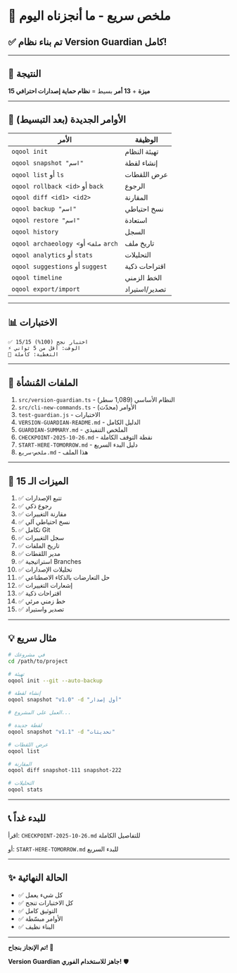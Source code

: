 # 📝 ملخص سريع - ما أنجزناه اليوم

## ✅ تم بناء نظام Version Guardian كامل!

---

## 🎯 النتيجة

**15 ميزة** + **13 أمر** بسيط = **نظام حماية إصدارات احترافي**

---

## 🚀 الأوامر الجديدة (بعد التبسيط)

| الأمر | الوظيفة |
|------|---------|
| `oqool init` | تهيئة النظام |
| `oqool snapshot "اسم"` | إنشاء لقطة |
| `oqool list` أو `ls` | عرض اللقطات |
| `oqool rollback <id>` أو `back` | الرجوع |
| `oqool diff <id1> <id2>` | المقارنة |
| `oqool backup "اسم"` | نسخ احتياطي |
| `oqool restore "اسم"` | استعادة |
| `oqool history` | السجل |
| `oqool archaeology <ملف>` أو `arch` | تاريخ ملف |
| `oqool analytics` أو `stats` | التحليلات |
| `oqool suggestions` أو `suggest` | اقتراحات ذكية |
| `oqool timeline` | الخط الزمني |
| `oqool export/import` | تصدير/استيراد |

---

## 📊 الاختبارات

```
✅ 15/15 اختبار نجح (100%)
⚡ الوقت: أقل من 5 ثواني
🎯 التغطية: كاملة
```

---

## 📁 الملفات المُنشأة

1. `src/version-guardian.ts` - النظام الأساسي (1,089 سطر)
2. `src/cli-new-commands.ts` - الأوامر (محدّث)
3. `test-guardian.js` - الاختبارات
4. `VERSION-GUARDIAN-README.md` - الدليل الكامل
5. `GUARDIAN-SUMMARY.md` - الملخص التنفيذي
6. `CHECKPOINT-2025-10-26.md` - نقطة التوقف الكاملة
7. `START-HERE-TOMORROW.md` - دليل البدء السريع
8. `ملخص-سريع.md` - هذا الملف

---

## 🎨 الميزات الـ 15

1. ✅ تتبع الإصدارات
2. ✅ رجوع ذكي
3. ✅ مقارنة التغييرات
4. ✅ نسخ احتياطي آلي
5. ✅ تكامل Git
6. ✅ سجل التغييرات
7. ✅ تاريخ الملفات
8. ✅ مدير اللقطات
9. ✅ استراتيجية Branches
10. ✅ تحليلات الإصدارات
11. ✅ حل التعارضات بالذكاء الاصطناعي
12. ✅ إشعارات التغييرات
13. ✅ اقتراحات ذكية
14. ✅ خط زمني مرئي
15. ✅ تصدير واستيراد

---

## 💡 مثال سريع

```bash
# في مشروعك
cd /path/to/project

# تهيئة
oqool init --git --auto-backup

# إنشاء لقطة
oqool snapshot "v1.0" -d "أول إصدار"

# العمل على المشروع...

# لقطة جديدة
oqool snapshot "v1.1" -d "تحديثات"

# عرض اللقطات
oqool list

# المقارنة
oqool diff snapshot-111 snapshot-222

# التحليلات
oqool stats
```

---

## 📞 للبدء غداً

اقرأ: `CHECKPOINT-2025-10-26.md` للتفاصيل الكاملة

أو: `START-HERE-TOMORROW.md` للبدء السريع

---

## ✨ الحالة النهائية

- ✅ كل شيء يعمل
- ✅ كل الاختبارات تنجح
- ✅ التوثيق كامل
- ✅ الأوامر مبسّطة
- ✅ البناء نظيف

---

**تم الإنجاز بنجاح! 🎉**

**Version Guardian جاهز للاستخدام الفوري!** 🛡️
